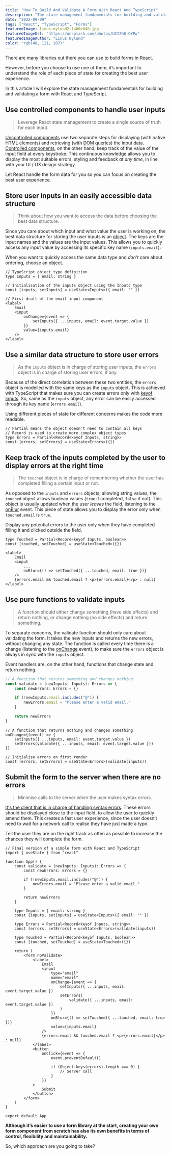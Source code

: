 ```yaml
---
title: "How To Build And Validate A Form With React And TypeScript"
description: "The state management fundamentals for building and validating a form with React and TypeScript to create the best user experience."
date: "2022-09-09"
tags: ["React", "TypeScript", "Forms"]
featuredImage: linus-nylund2-1400x840.jpg
featuredImageUrl: "https://unsplash.com/photos/UCIZh0-OYPw"
featuredImageAuthor: "Linus Nylund"
color: "rgb(48, 121, 107)"
---
```


There are many libraries out there you can use to build forms in React.

However, before you choose to use one of them, it’s important to understand the role of each piece of state for creating the best user experience.

In this article I will explore the state management fundamentals for building and validating a form with React and TypeScript.

## Use controlled components to handle user inputs

> Leverage React state management to create a single source of truth for each input.

[Uncontrolled components](https://reactjs.org/docs/uncontrolled-components.html) use two separate steps for displaying (with native HTML elements) and retrieving (with [DOM](https://developer.mozilla.org/en-US/docs/Web/API/Document_Object_Model/Introduction) queries) the input data. [Controlled components](https://reactjs.org/docs/forms.html#controlled-components), on the other hand, keep track of the value of the input field at every keystroke. This continuous knowledge allows you to display the most suitable errors, styling and feedback _at any time_, in line with your UI / UX design strategy.

Let React handle the form data for you so you can focus on creating the best user experience.

## Store user inputs in an easily accessible data structure

> Think about how you want to access the data before choosing the best data structure.

Since you care about which input and what value the user is working on, the best data structure for storing the user inputs is an [object](https://www.typescriptlang.org/docs/handbook/2/objects.html). The keys are the input names and the values are the input values. This allows you to quickly access any input value by accessing its specific key name (`inputs.email`).

When you want to quickly access the same data type and _don’t_ care about ordering, choose an object.

```tsx
// TypeScript object type definition
type Inputs = { email: string }

// Initialisation of the inputs object using the Inputs type
const [inputs, setInputs] = useState<Inputs>({ email: "" })
```

```tsx
// First draft of the email input component
<label>
    Email
    <input
        onChange={event => {
            setInputs({ ...inputs, email: event.target.value })
        }}
        value={inputs.email}
    />
</label>
```

## Use a similar data structure to store user errors

> As the `inputs` object is in charge of storing user inputs, the `errors` object is in charge of storing user errors, if any.

Because of the direct correlation between these two entities, the `errors` object is modelled with the same keys as the `inputs` object. This is achieved with TypeScript that makes sure you can create errors only with [keyof Inputs](https://www.typescriptlang.org/docs/handbook/2/keyof-types.html). So, same as the `inputs` object, any error can be easily accessed through its key name (`errors.email`).

Using different pieces of state for different concerns makes the code more readable.

```tsx
// Partial means the object doesn't need to contain all keys
// Record is used to create more complex object types
type Errors = Partial<Record<keyof Inputs, string>>
const [errors, setErrors] = useState<Errors>({})
```

## Keep track of the inputs completed by the user to display errors at the right time

> The `touched` object is in charge of remembering whether the user has completed filling a certain input or not.

As opposed to the `inputs` and `errors` objects, allowing string values, the `touched` object allows boolean values (`true` if completed, `false` if not). This object is usually updated when the user _leaves_ the field, listening to the [onBlur](https://www.w3schools.com/jsref/event_onblur.asp) event. This piece of state allows you to display the error only when `touched.email` is `true`.

Display any potential errors to the user only when they have completed filling it and clicked outside the field.

```tsx
type Touched = Partial<Record<keyof Inputs, boolean>>
const [touched, setTouched] = useState<Touched>({})
```

```tsx
<label>
    Email
    <input
        ...
        onBlur={() => setTouched({ ...touched, email: true })}
    />
    {errors.email && touched.email ? <p>{errors.email}</p> : null}
</label>
```

## Use pure functions to validate inputs

> A function should either change something (have side effects) and return nothing, or change nothing (no side effects) and return something.

To separate concerns, the validate function should only care about validating the form. It takes the new inputs and returns the new errors, without changing any state. The function is called every time there is a change (listening to the [onChange](https://www.w3schools.com/jsref/event_onchange.asp) event), to make sure the `errors` object is always in sync with the `inputs` object.

Event handlers are, on the other hand, functions that change state and return nothing.

```jsx
// A function that returns something and changes nothing
const validate = (newInputs: Inputs): Errors => {
    const newErrors: Errors = {}

    if (!newInputs.email.includes("@")) {
        newErrors.email = "Please enter a valid email."
    }

    return newErrors
}
```

```tsx
// A function that returns nothing and changes something
onChange={(event) => {
    setInputs({ ...inputs, email: event.target.value })
    setErrors(validate({ ...inputs, email: event.target.value }))
}}
```

```tsx
// Initialise errors on first render
const [errors, setErrors] = useState<Errors>(validate(inputs))
```

## Submit the form to the server when there are no errors

> Minimise calls to the server when the user makes syntax errors.

[It's the client that is in charge of handling syntax errors](https://www.andreadiotallevi.com/blog/the-3-types-of-errors-you-need-to-handle-to-help-your-users-submit-a-web-form). These errors should be displayed close to the input field, to allow the user to quickly amend them. This creates a fast user experience, since the user doesn’t need to wait for a network call to realise they have just made a typo.

Tell the user they are on the right track as often as possible to increase the chances they will complete the form.

```tsx
// Final version of a simple form with React and TypeScript
import { useState } from "react"

function App() {
    const validate = (newInputs: Inputs): Errors => {
        const newErrors: Errors = {}

        if (!newInputs.email.includes("@")) {
            newErrors.email = "Please enter a valid email."
        }

        return newErrors
    }

    type Inputs = { email: string }
    const [inputs, setInputs] = useState<Inputs>({ email: "" })

    type Errors = Partial<Record<keyof Inputs, string>>
    const [errors, setErrors] = useState<Errors>(validate(inputs))

    type Touched = Partial<Record<keyof Inputs, boolean>>
    const [touched, setTouched] = useState<Touched>({})

    return (
        <form noValidate>
            <label>
                Email
                <input
                    type="email"
                    name="email"
                    onChange={event => {
                        setInputs({ ...inputs, email: event.target.value })
                        setErrors(
                            validate({ ...inputs, email: event.target.value })
                        )
                    }}
                    onBlur={() => setTouched({ ...touched, email: true })}
                    value={inputs.email}
                />
                {errors.email && touched.email ? <p>{errors.email}</p> : null}
            </label>
            <button
                onClick={event => {
                    event.preventDefault()

                    if (Object.keys(errors).length === 0) {
                        // Server call
                    }
                }}
            >
                Submit
            </button>
        </form>
    )
}

export default App
```

**Although it’s easier to use a form library at the start, creating your own form component from scratch has also its own benefits in terms of control, flexibility and maintainability.**

So, which approach are you going to take?
